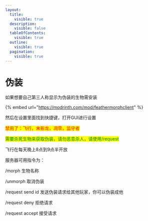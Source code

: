```yaml
---
layout:
  title:
    visible: true
  description:
    visible: false
  tableOfContents:
    visible: true
  outline:
    visible: true
  pagination:
    visible: true
---
```


# 伪装

如果想要自己第三人称显示为伪装的生物需安装

{% embed url="https://modrinth.com/mod/feathermorphclient" %}

然后在设置里面找到快捷键，打开GUI进行设置

<mark style="color:red;">禁用了：飞行，末影龙，凋零，监守者</mark>

<mark style="color:green;">需要杀死生物来获取伪装，请勿恶意杀人，请使用/request</mark>

飞行在每天晚上8点到9点半开放

服务器可用指令为：

/morph 生物名称

/unmorph 取消伪装

/request send id 发送伪装请求给其他玩家，你可以伪装成他

/request deny 拒绝请求

/request accept 接受请求
